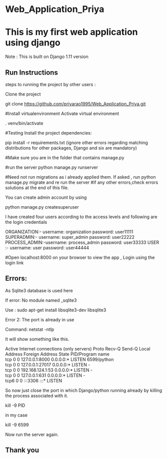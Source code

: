 # Web_Application_Priya
# This is my first web application using django
Note : This is built  on Django 1.11 version



Run Instructions
------------------
steps to running the project by other users :

Clone the project

git clone https://github.com/priyarao1995/Web_Application_Priya.git


#Install virtualenvironment 
Activate virtual environment

. venv/bin/activate

#Testing
Install the project dependencies:

pip install -r requirements.txt  (ignore other errors regarding matching distributions for other packages, Django and six are mandatory)

#Make sure you are in the folder that contains manage.py

#run the server
python manage.py runserver

#Need not run migrations as i already applied them. If asked , run python manage.py migrate and re run the server
#if any other errors,check errors solutions at the end of this file.

You can create admin account by using 

  python manage.py createsuperuser

I have created four users according to the access levels and following are the login credentials

ORGANIZATION:- username: organization
               password: user11111
SUPERADMIN:-   username: super_admin
               password: user22222
PROCESS_ADMIN:-username: process_admin
               password: user33333
USER :-        username: user
               password: user44444              

#Open localhost:8000 on your browser to view the app , Login using the login link 


## Errors:

 As Sqlite3 database is used here
 
 If error: No module named _sqlite3
 
 Use :
  sudo apt-get install libsqlite3-dev libsqlite3
  
  
Error 2:  The port is already in use

Command: netstat -ntlp

It will show something like this.

   Active Internet connections (only servers)
Proto Recv-Q Send-Q Local Address           Foreign Address         State           PID/Program name    
tcp        0      0 127.0.0.1:8000          0.0.0.0:*               LISTEN      6599/python         
tcp        0      0 127.0.0.1:27017         0.0.0.0:*               LISTEN      -                   
tcp        0      0 192.168.124.1:53        0.0.0.0:*               LISTEN      -                   
tcp        0      0 127.0.0.1:631           0.0.0.0:*               LISTEN      -                   
tcp6       0      0 :::3306                 :::*                    LISTEN     

So now just close the port in which Django/python running already by killing the process associated with it.

kill -9 PID

in my case

kill -9 6599

Now run the server again.

  
 
## Thank you  ##

    


